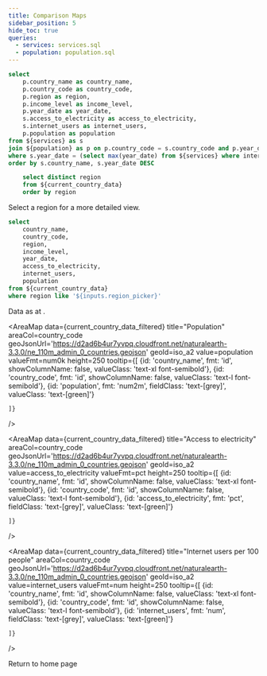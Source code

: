 ```yaml
---
title: Comparison Maps
sidebar_position: 5
hide_toc: true
queries:
  - services: services.sql
  - population: population.sql
---
```


```sql current_country_data
select 
    p.country_name as country_name,
    p.country_code as country_code,
    p.region as region,
    p.income_level as income_level,
    p.year_date as year_date,
    s.access_to_electricity as access_to_electricity,
    s.internet_users as internet_users,
    p.population as population
from ${services} as s
join ${population} as p on p.country_code = s.country_code and p.year_date = s.year_date
where s.year_date = (select max(year_date) from ${services} where internet_users !=0 and access_to_electricity !=0) 
order by s.country_name, s.year_date DESC
```

```sql regions
    select distinct region
    from ${current_country_data}
    order by region
```

Select a region for a more detailed view.

<ButtonGroup 
    data={regions} 
    name=region_picker 
    value=region
    defaultValue="%"
    >
    <ButtonGroupItem valueLabel="All regions" value="%" default />
</ButtonGroup>

```sql current_country_data_filtered
select 
    country_name,
    country_code,
    region,
    income_level,
    year_date,
    access_to_electricity,
    internet_users,
    population
from ${current_country_data}
where region like '${inputs.region_picker}'
```

Data as at <Value data={current_country_data_filtered} column=year_date />.

<Grid cols=2>

<AreaMap 
    data={current_country_data_filtered} 
    title="Population"
    areaCol=country_code
    geoJsonUrl='https://d2ad6b4ur7yvpq.cloudfront.net/naturalearth-3.3.0/ne_110m_admin_0_countries.geojson'
    geoId=iso_a2
    value=population
    valueFmt=num0k
    height=250
    tooltip={[
        {id: 'country_name', fmt: 'id', showColumnName: false, valueClass: 'text-xl font-semibold'},
        {id: 'country_code', fmt: 'id', showColumnName: false, valueClass: 'text-l font-semibold'},
        {id: 'population', fmt: 'num2m', fieldClass: 'text-[grey]', valueClass: 'text-[green]'}
        
    ]}
/>

<AreaMap 
    data={current_country_data_filtered} 
    title="Access to electricity"
    areaCol=country_code
    geoJsonUrl='https://d2ad6b4ur7yvpq.cloudfront.net/naturalearth-3.3.0/ne_110m_admin_0_countries.geojson'
    geoId=iso_a2
    value=access_to_electricity
    valueFmt=pct
    height=250
    tooltip={[
        {id: 'country_name', fmt: 'id', showColumnName: false, valueClass: 'text-xl font-semibold'},
        {id: 'country_code', fmt: 'id', showColumnName: false, valueClass: 'text-l font-semibold'},
        {id: 'access_to_electricity', fmt: 'pct', fieldClass: 'text-[grey]', valueClass: 'text-[green]'}
        
    ]}
/>

<AreaMap 
    data={current_country_data_filtered} 
    title="Internet users per 100 people"
    areaCol=country_code
    geoJsonUrl='https://d2ad6b4ur7yvpq.cloudfront.net/naturalearth-3.3.0/ne_110m_admin_0_countries.geojson'
    geoId=iso_a2
    value=internet_users
    valueFmt=num
    height=250
    tooltip={[
        {id: 'country_name', fmt: 'id', showColumnName: false, valueClass: 'text-xl font-semibold'},
        {id: 'country_code', fmt: 'id', showColumnName: false, valueClass: 'text-l font-semibold'},
        {id: 'internet_users', fmt: 'num', fieldClass: 'text-[grey]', valueClass: 'text-[green]'}
        
    ]}
/>

</Grid>

<LinkButton url='./'>
  Return to home page
</LinkButton>